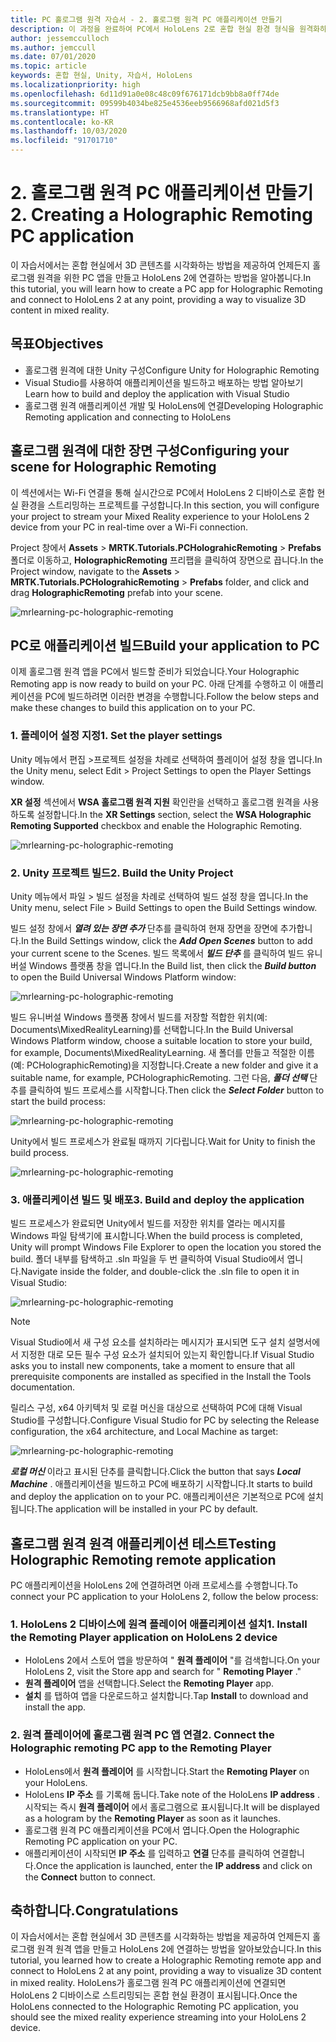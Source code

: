 ```yaml
---
title: PC 홀로그램 원격 자습서 - 2. 홀로그램 원격 PC 애플리케이션 만들기
description: 이 과정을 완료하여 PC에서 HoloLens 2로 혼합 현실 환경 형식을 원격화하는 방법을 알아보세요.
author: jessemcculloch
ms.author: jemccull
ms.date: 07/01/2020
ms.topic: article
keywords: 혼합 현실, Unity, 자습서, HoloLens
ms.localizationpriority: high
ms.openlocfilehash: 6d11d91a0e08c48c09f676171dcb9bb8a0ff74de
ms.sourcegitcommit: 09599b4034be825e4536eeb9566968afd021d5f3
ms.translationtype: HT
ms.contentlocale: ko-KR
ms.lasthandoff: 10/03/2020
ms.locfileid: "91701710"
---
```

# <a name="2-creating-a-holographic-remoting-pc-application"></a><span data-ttu-id="fa5d4-105">2. 홀로그램 원격 PC 애플리케이션 만들기</span><span class="sxs-lookup"><span data-stu-id="fa5d4-105">2. Creating a Holographic Remoting PC application</span></span>

<span data-ttu-id="fa5d4-106">이 자습서에서는 혼합 현실에서 3D 콘텐츠를 시각화하는 방법을 제공하여 언제든지 홀로그램 원격을 위한 PC 앱을 만들고 HoloLens 2에 연결하는 방법을 알아봅니다.</span><span class="sxs-lookup"><span data-stu-id="fa5d4-106">In this tutorial, you will learn how to create a PC app for Holographic Remoting and connect to HoloLens 2 at any point, providing a way to visualize 3D content in mixed reality.</span></span>

## <a name="objectives"></a><span data-ttu-id="fa5d4-107">목표</span><span class="sxs-lookup"><span data-stu-id="fa5d4-107">Objectives</span></span>

* <span data-ttu-id="fa5d4-108">홀로그램 원격에 대한 Unity 구성</span><span class="sxs-lookup"><span data-stu-id="fa5d4-108">Configure Unity for Holographic Remoting</span></span>
* <span data-ttu-id="fa5d4-109">Visual Studio를 사용하여 애플리케이션을 빌드하고 배포하는 방법 알아보기</span><span class="sxs-lookup"><span data-stu-id="fa5d4-109">Learn how to build and deploy the application with Visual Studio</span></span>
* <span data-ttu-id="fa5d4-110">홀로그램 원격 애플리케이션 개발 및 HoloLens에 연결</span><span class="sxs-lookup"><span data-stu-id="fa5d4-110">Developing Holographic Remoting application and connecting to HoloLens</span></span>

## <a name="configuring-your-scene-for-holographic-remoting"></a><span data-ttu-id="fa5d4-111">홀로그램 원격에 대한 장면 구성</span><span class="sxs-lookup"><span data-stu-id="fa5d4-111">Configuring your scene for Holographic Remoting</span></span>

<span data-ttu-id="fa5d4-112">이 섹션에서는 Wi-Fi 연결을 통해 실시간으로 PC에서 HoloLens 2 디바이스로 혼합 현실 환경을 스트리밍하는 프로젝트를 구성합니다.</span><span class="sxs-lookup"><span data-stu-id="fa5d4-112">In this section, you will configure your project to stream your Mixed Reality experience to your HoloLens 2 device from your PC in real-time over a Wi-Fi connection.</span></span>

<span data-ttu-id="fa5d4-113">Project 창에서 **Assets** > **MRTK.Tutorials.PCHolograhicRemoting** > **Prefabs** 폴더로 이동하고, **HolographicRemoting** 프리팹을 클릭하여 장면으로 끕니다.</span><span class="sxs-lookup"><span data-stu-id="fa5d4-113">In the Project window, navigate to the **Assets** > **MRTK.Tutorials.PCHolograhicRemoting** > **Prefabs** folder, and click and drag **HolographicRemoting** prefab into your scene.</span></span>

![mrlearning-pc-holographic-remoting](images/mrlearning-pc-holographic-remoting/Tutorial2-Section1-Step1-1.png)

## <a name="build-your-application-to-pc"></a><span data-ttu-id="fa5d4-115">PC로 애플리케이션 빌드</span><span class="sxs-lookup"><span data-stu-id="fa5d4-115">Build your application to PC</span></span>

<span data-ttu-id="fa5d4-116">이제 홀로그램 원격 앱을 PC에서 빌드할 준비가 되었습니다.</span><span class="sxs-lookup"><span data-stu-id="fa5d4-116">Your Holographic Remoting app is now ready to build on your PC.</span></span> <span data-ttu-id="fa5d4-117">아래 단계를 수행하고 이 애플리케이션을 PC에 빌드하려면 이러한 변경을 수행합니다.</span><span class="sxs-lookup"><span data-stu-id="fa5d4-117">Follow the below steps and make these changes to build this application on to your PC.</span></span>

### <a name="1-set-the-player-settings"></a><span data-ttu-id="fa5d4-118">1. 플레이어 설정 지정</span><span class="sxs-lookup"><span data-stu-id="fa5d4-118">1. Set the player settings</span></span>

<span data-ttu-id="fa5d4-119">Unity 메뉴에서 편집 >프로젝트 설정을 차례로 선택하여 플레이어 설정 창을 엽니다.</span><span class="sxs-lookup"><span data-stu-id="fa5d4-119">In the Unity menu, select Edit > Project Settings to open the Player Settings window.</span></span>

<span data-ttu-id="fa5d4-120">**XR 설정** 섹션에서 **WSA 홀로그램 원격 지원** 확인란을 선택하고 홀로그램 원격을 사용하도록 설정합니다.</span><span class="sxs-lookup"><span data-stu-id="fa5d4-120">In the **XR Settings** section, select the **WSA Holographic Remoting Supported** checkbox and enable the Holographic Remoting.</span></span>

![mrlearning-pc-holographic-remoting](images/mrlearning-pc-holographic-remoting/Tutorial2-Section2-Step1-1.png)

### <a name="2-build-the-unity-project"></a><span data-ttu-id="fa5d4-122">2. Unity 프로젝트 빌드</span><span class="sxs-lookup"><span data-stu-id="fa5d4-122">2. Build the Unity Project</span></span>

<span data-ttu-id="fa5d4-123">Unity 메뉴에서 파일 > 빌드 설정을 차례로 선택하여 빌드 설정 창을 엽니다.</span><span class="sxs-lookup"><span data-stu-id="fa5d4-123">In the Unity menu, select File > Build Settings to open the Build Settings window.</span></span>

<span data-ttu-id="fa5d4-124">빌드 설정 창에서 ***열려 있는 장면 추가*** 단추를 클릭하여 현재 장면을 장면에 추가합니다.</span><span class="sxs-lookup"><span data-stu-id="fa5d4-124">In the Build Settings window, click the ***Add Open Scenes*** button to add your current scene to the Scenes.</span></span> <span data-ttu-id="fa5d4-125">빌드 목록에서 ***빌드 단추*** 를 클릭하여 빌드 유니버설 Windows 플랫폼 창을 엽니다.</span><span class="sxs-lookup"><span data-stu-id="fa5d4-125">In the Build list, then click the ***Build button*** to open the Build Universal Windows Platform window:</span></span>

![mrlearning-pc-holographic-remoting](images/mrlearning-pc-holographic-remoting/Tutorial2-Section2-Step2-1.png)

<span data-ttu-id="fa5d4-127">빌드 유니버설 Windows 플랫폼 창에서 빌드를 저장할 적합한 위치(예: Documents\MixedRealityLearning)를 선택합니다.</span><span class="sxs-lookup"><span data-stu-id="fa5d4-127">In the Build Universal Windows Platform window, choose a suitable location to store your build, for example, Documents\MixedRealityLearning.</span></span> <span data-ttu-id="fa5d4-128">새 폴더를 만들고 적절한 이름(예: PCHolographicRemoting)을 지정합니다.</span><span class="sxs-lookup"><span data-stu-id="fa5d4-128">Create a new folder and give it a suitable name, for example, PCHolographicRemoting.</span></span> <span data-ttu-id="fa5d4-129">그런 다음, ***폴더 선택*** 단추를 클릭하여 빌드 프로세스를 시작합니다.</span><span class="sxs-lookup"><span data-stu-id="fa5d4-129">Then click the ***Select Folder*** button to start the build process:</span></span>

![mrlearning-pc-holographic-remoting](images/mrlearning-pc-holographic-remoting/Tutorial2-Section2-Step2-2.png)

<span data-ttu-id="fa5d4-131">Unity에서 빌드 프로세스가 완료될 때까지 기다립니다.</span><span class="sxs-lookup"><span data-stu-id="fa5d4-131">Wait for Unity to finish the build process.</span></span>

![mrlearning-pc-holographic-remoting](images/mrlearning-pc-holographic-remoting/Tutorial2-Section2-Step2-3.png)

### <a name="3-build-and-deploy-the-application"></a><span data-ttu-id="fa5d4-133">3. 애플리케이션 빌드 및 배포</span><span class="sxs-lookup"><span data-stu-id="fa5d4-133">3. Build and deploy the application</span></span>

<span data-ttu-id="fa5d4-134">빌드 프로세스가 완료되면 Unity에서 빌드를 저장한 위치를 열라는 메시지를 Windows 파일 탐색기에 표시합니다.</span><span class="sxs-lookup"><span data-stu-id="fa5d4-134">When the build process is completed, Unity will prompt Windows File Explorer to open the location you stored the build.</span></span> <span data-ttu-id="fa5d4-135">폴더 내부를 탐색하고 .sln 파일을 두 번 클릭하여 Visual Studio에서 엽니다.</span><span class="sxs-lookup"><span data-stu-id="fa5d4-135">Navigate inside the folder, and double-click the .sln file to open it in Visual Studio:</span></span>

![mrlearning-pc-holographic-remoting](images/mrlearning-pc-holographic-remoting/Tutorial2-Section2-Step3-1.png)

> [!NOTE]
> <span data-ttu-id="fa5d4-137">Visual Studio에서 새 구성 요소를 설치하라는 메시지가 표시되면 도구 설치 설명서에서 지정한 대로 모든 필수 구성 요소가 설치되어 있는지 확인합니다.</span><span class="sxs-lookup"><span data-stu-id="fa5d4-137">If Visual Studio asks you to install new components, take a moment to ensure that all prerequisite components are installed as specified in the Install the Tools documentation.</span></span>

<span data-ttu-id="fa5d4-138">릴리스 구성, x64 아키텍처 및 로컬 머신을 대상으로 선택하여 PC에 대해 Visual Studio를 구성합니다.</span><span class="sxs-lookup"><span data-stu-id="fa5d4-138">Configure Visual Studio for PC by selecting the Release configuration, the x64 architecture, and Local Machine as target:</span></span>

![mrlearning-pc-holographic-remoting](images/mrlearning-pc-holographic-remoting/Tutorial2-Section2-Step3-2.png)

<span data-ttu-id="fa5d4-140">***로컬 머신*** 이라고 표시된 단추를 클릭합니다.</span><span class="sxs-lookup"><span data-stu-id="fa5d4-140">Click the button that says ***Local Machine*** .</span></span> <span data-ttu-id="fa5d4-141">애플리케이션을 빌드하고 PC에 배포하기 시작합니다.</span><span class="sxs-lookup"><span data-stu-id="fa5d4-141">It starts to build and deploy the application on to your PC.</span></span> <span data-ttu-id="fa5d4-142">애플리케이션은 기본적으로 PC에 설치됩니다.</span><span class="sxs-lookup"><span data-stu-id="fa5d4-142">The application will be installed in your PC by default.</span></span>

## <a name="testing-holographic-remoting-remote-application"></a><span data-ttu-id="fa5d4-143">홀로그램 원격 원격 애플리케이션 테스트</span><span class="sxs-lookup"><span data-stu-id="fa5d4-143">Testing Holographic Remoting remote application</span></span>

<span data-ttu-id="fa5d4-144">PC 애플리케이션을 HoloLens 2에 연결하려면 아래 프로세스를 수행합니다.</span><span class="sxs-lookup"><span data-stu-id="fa5d4-144">To connect your PC application to your HoloLens 2, follow the below process:</span></span>

### <a name="1-install-the-remoting-player-application-on-hololens-2-device"></a><span data-ttu-id="fa5d4-145">1. HoloLens 2 디바이스에 원격 플레이어 애플리케이션 설치</span><span class="sxs-lookup"><span data-stu-id="fa5d4-145">1. Install the Remoting Player application on HoloLens 2 device</span></span>

* <span data-ttu-id="fa5d4-146">HoloLens 2에서 스토어 앱을 방문하여 " **원격 플레이어** "를 검색합니다.</span><span class="sxs-lookup"><span data-stu-id="fa5d4-146">On your HoloLens 2, visit the Store app and search for " **Remoting Player** ."</span></span>
* <span data-ttu-id="fa5d4-147">**원격 플레이어** 앱을 선택합니다.</span><span class="sxs-lookup"><span data-stu-id="fa5d4-147">Select the **Remoting Player** app.</span></span>
* <span data-ttu-id="fa5d4-148">**설치** 를 탭하여 앱을 다운로드하고 설치합니다.</span><span class="sxs-lookup"><span data-stu-id="fa5d4-148">Tap **Install** to download and install the app.</span></span>

### <a name="2-connect-the-holographic-remoting-pc-app-to-the-remoting-player"></a><span data-ttu-id="fa5d4-149">2. 원격 플레이어에 홀로그램 원격 PC 앱 연결</span><span class="sxs-lookup"><span data-stu-id="fa5d4-149">2. Connect the Holographic remoting PC app to the Remoting Player</span></span>

* <span data-ttu-id="fa5d4-150">HoloLens에서 **원격 플레이어** 를 시작합니다.</span><span class="sxs-lookup"><span data-stu-id="fa5d4-150">Start the **Remoting Player** on your HoloLens.</span></span>
* <span data-ttu-id="fa5d4-151">HoloLens **IP 주소** 를 기록해 둡니다.</span><span class="sxs-lookup"><span data-stu-id="fa5d4-151">Take note of the HoloLens **IP address** .</span></span> <span data-ttu-id="fa5d4-152">시작되는 즉시 **원격 플레이어** 에서 홀로그램으로 표시됩니다.</span><span class="sxs-lookup"><span data-stu-id="fa5d4-152">It will be displayed as a hologram by the **Remoting Player** as soon as it launches.</span></span>
* <span data-ttu-id="fa5d4-153">홀로그램 원격 PC 애플리케이션을 PC에서 엽니다.</span><span class="sxs-lookup"><span data-stu-id="fa5d4-153">Open the Holographic Remoting PC application on your PC.</span></span>
* <span data-ttu-id="fa5d4-154">애플리케이션이 시작되면 **IP 주소** 를 입력하고 **연결** 단추를 클릭하여 연결합니다.</span><span class="sxs-lookup"><span data-stu-id="fa5d4-154">Once the application is launched, enter the **IP address** and click on the **Connect**  button to connect.</span></span>

## <a name="congratulations"></a><span data-ttu-id="fa5d4-155">축하합니다.</span><span class="sxs-lookup"><span data-stu-id="fa5d4-155">Congratulations</span></span>

<span data-ttu-id="fa5d4-156">이 자습서에서는 혼합 현실에서 3D 콘텐츠를 시각화하는 방법을 제공하여 언제든지 홀로그램 원격 원격 앱을 만들고 HoloLens 2에 연결하는 방법을 알아보았습니다.</span><span class="sxs-lookup"><span data-stu-id="fa5d4-156">In this tutorial, you learned how to create a Holographic Remoting remote app and connect to HoloLens 2 at any point, providing a way to visualize 3D content in mixed reality.</span></span> <span data-ttu-id="fa5d4-157">HoloLens가 홀로그램 원격 PC 애플리케이션에 연결되면 HoloLens 2 디바이스로 스트리밍되는 혼합 현실 환경이 표시됩니다.</span><span class="sxs-lookup"><span data-stu-id="fa5d4-157">Once the HoloLens connected to the Holographic Remoting PC application, you should see the mixed reality experience streaming into your HoloLens 2 device.</span></span>
